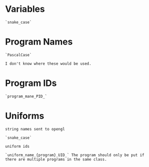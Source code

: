
# Variables

    `snake_case`

# Program Names

    `PascalCase`

    I don't know where these would be used.

# Program IDs

    `program_mane_PID_`

# Uniforms

    string names sent to opengl

    `snake_case`

    uniform ids

    `uniform_name_{program}_UID_` The program should only be put if
    there are multiple programs in the same class.

